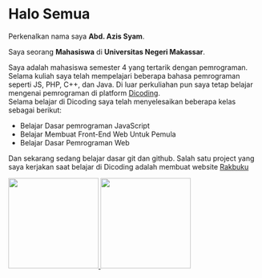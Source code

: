 # Halo Semua
Perkenalkan nama saya **Abd. Azis Syam**.

Saya seorang **Mahasiswa** di **Universitas Negeri Makassar**.

Saya adalah mahasiswa semester 4 yang tertarik dengan pemrograman. Selama kuliah saya telah mempelajari beberapa bahasa pemrograman seperti JS, PHP, C++, dan Java.
Di luar perkuliahan pun saya tetap belajar mengenai pemrograman di platform [Dicoding](https://www.dicoding.com/).\
Selama belajar di Dicoding saya telah menyelesaikan beberapa kelas sebagai berikut:
* Belajar Dasar pemrograman JavaScript
* Belajar Membuat Front-End Web Untuk Pemula
* Belajar Dasar Pemrograman Web
  
Dan sekarang sedang belajar dasar git dan github.
Salah satu project yang saya kerjakan saat belajar di Dicoding adalah membuat website [Rakbuku](https://github.com/AzisSyam/Rakbuku)

<p align="left">
<a href="https://github.com/AzisSyam">
  <img height="180em" src="https://github-readme-stats-eight-theta.vercel.app/api?username=AzisSyam&show_icons=true&theme=algolia&include_all_commits=true&count_private=true"/>
  <img height="180em" src="https://github-readme-stats-eight-theta.vercel.app/api/top-langs/?username=AzisSyam&layout=compact&langs_count=8&theme=algolia"/>
</a>
</p>
